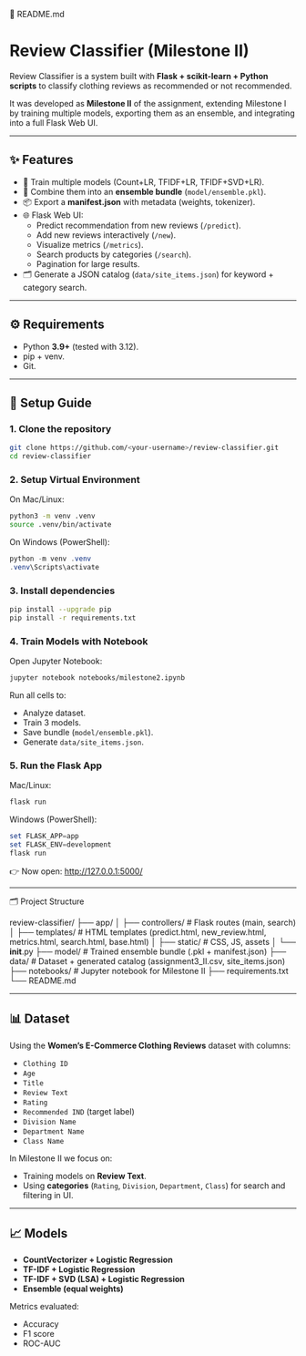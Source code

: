 📄 README.md

 # Review Classifier (Milestone II)

 Review Classifier is a system built with **Flask + scikit-learn + Python scripts** to classify clothing reviews as recommended or not recommended.

 It was developed as **Milestone II** of the assignment, extending Milestone I by training multiple models, exporting them as an ensemble, and integrating into a full Flask Web UI.

 ---

 ## ✨ Features

 - 📝 Train multiple models (Count+LR, TFIDF+LR, TFIDF+SVD+LR).
 - 🤝 Combine them into an **ensemble bundle** (`model/ensemble.pkl`).
 - 📦 Export a **manifest.json** with metadata (weights, tokenizer).
 - 🌐 Flask Web UI:
   - Predict recommendation from new reviews (`/predict`).
   - Add new reviews interactively (`/new`).
   - Visualize metrics (`/metrics`).
   - Search products by categories (`/search`).
   - Pagination for large results.
 - 🗂 Generate a JSON catalog (`data/site_items.json`) for keyword + category search.

 ---

 ## ⚙️ Requirements

 - Python **3.9+** (tested with 3.12).
 - pip + venv.
 - Git.

 ---

 ## 🚀 Setup Guide

### 1. Clone the repository
 ```bash
 git clone https://github.com/<your-username>/review-classifier.git
 cd review-classifier
 ```

 ### 2. Setup Virtual Environment

 On Mac/Linux:
 ```bash
 python3 -m venv .venv
 source .venv/bin/activate
 ```

 On Windows (PowerShell):
 ```powershell
 python -m venv .venv
 .venv\Scripts\activate
 ```

 ### 3. Install dependencies
 ```bash
 pip install --upgrade pip
 pip install -r requirements.txt
 ```

 ### 4. Train Models with Notebook
 Open Jupyter Notebook:
 ```bash
 jupyter notebook notebooks/milestone2.ipynb
 ```
 Run all cells to:
 - Analyze dataset.
 - Train 3 models.
 - Save bundle (`model/ensemble.pkl`).
 - Generate `data/site_items.json`.

 ### 5. Run the Flask App

 Mac/Linux:
 ```bash
 flask run
 ```

 Windows (PowerShell):
 ```powershell
 set FLASK_APP=app
 set FLASK_ENV=development
 flask run
 ```

 👉 Now open: http://127.0.0.1:5000/

 ---

 🗂 Project Structure

 review-classifier/
 ├── app/
 │   ├── controllers/   # Flask routes (main, search)
 │   ├── templates/     # HTML templates (predict.html, new_review.html, metrics.html, search.html, base.html)
 │   ├── static/        # CSS, JS, assets
 │   └── __init__.py
 ├── model/             # Trained ensemble bundle (.pkl + manifest.json)
 ├── data/              # Dataset + generated catalog (assignment3_II.csv, site_items.json)
 ├── notebooks/         # Jupyter notebook for Milestone II
 ├── requirements.txt
 └── README.md

 ---

 ## 📊 Dataset

 Using the **Women’s E-Commerce Clothing Reviews** dataset with columns:
 - `Clothing ID`
 - `Age`
 - `Title`
 - `Review Text`
 - `Rating`
 - `Recommended IND` (target label)
 - `Division Name`
 - `Department Name`
 - `Class Name`

 In Milestone II we focus on:
 - Training models on **Review Text**.
 - Using **categories** (`Rating`, `Division`, `Department`, `Class`) for search and filtering in UI.

 ---

 ## 📈 Models

 - **CountVectorizer + Logistic Regression**
 - **TF-IDF + Logistic Regression**
 - **TF-IDF + SVD (LSA) + Logistic Regression**
 - **Ensemble (equal weights)**

 Metrics evaluated:
 - Accuracy
 - F1 score
 - ROC-AUC

